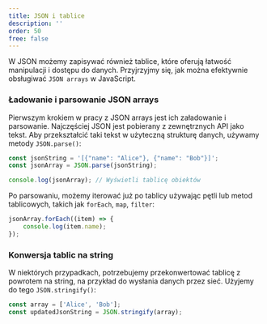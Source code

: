 ```yaml
---
title: JSON i tablice
description: ''
order: 50
free: false
---
```


W JSON możemy zapisywać również tablice, które oferują łatwość manipulacji i dostępu do danych. Przyjrzyjmy się, jak można efektywnie obsługiwać `JSON arrays` w JavaScript.

### Ładowanie i parsowanie JSON arrays

Pierwszym krokiem w pracy z JSON arrays jest ich załadowanie i parsowanie. Najczęściej JSON jest pobierany z zewnętrznych API jako tekst. Aby przekształcić taki tekst w użyteczną strukturę danych, używamy metody `JSON.parse()`:

```javascript
const jsonString = '[{"name": "Alice"}, {"name": "Bob"}]';
const jsonArray = JSON.parse(jsonString);

console.log(jsonArray); // Wyświetli tablicę obiektów
```

Po parsowaniu, możemy iterować już po tablicy używając pętli lub metod tablicowych, takich jak `forEach`, `map`, `filter`:

```javascript
jsonArray.forEach((item) => {
	console.log(item.name);
});
```

### Konwersja tablic na string

W niektórych przypadkach, potrzebujemy przekonwertować tablicę z powrotem na string, na przykład do wysłania danych przez sieć. Użyjemy do tego `JSON.stringify()`:

```javascript
const array = ['Alice', 'Bob'];
const updatedJsonString = JSON.stringify(array);
```

